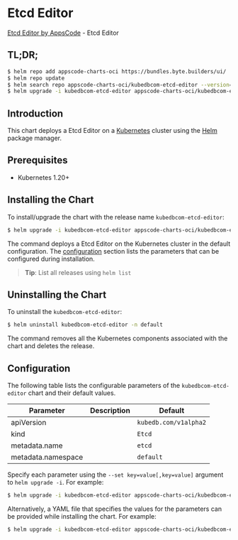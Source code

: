 # Etcd Editor

[Etcd Editor by AppsCode](https://appscode.com) - Etcd Editor

## TL;DR;

```bash
$ helm repo add appscode-charts-oci https://bundles.byte.builders/ui/
$ helm repo update
$ helm search repo appscode-charts-oci/kubedbcom-etcd-editor --version=v0.6.0
$ helm upgrade -i kubedbcom-etcd-editor appscode-charts-oci/kubedbcom-etcd-editor -n default --create-namespace --version=v0.6.0
```

## Introduction

This chart deploys a Etcd Editor on a [Kubernetes](http://kubernetes.io) cluster using the [Helm](https://helm.sh) package manager.

## Prerequisites

- Kubernetes 1.20+

## Installing the Chart

To install/upgrade the chart with the release name `kubedbcom-etcd-editor`:

```bash
$ helm upgrade -i kubedbcom-etcd-editor appscode-charts-oci/kubedbcom-etcd-editor -n default --create-namespace --version=v0.6.0
```

The command deploys a Etcd Editor on the Kubernetes cluster in the default configuration. The [configuration](#configuration) section lists the parameters that can be configured during installation.

> **Tip**: List all releases using `helm list`

## Uninstalling the Chart

To uninstall the `kubedbcom-etcd-editor`:

```bash
$ helm uninstall kubedbcom-etcd-editor -n default
```

The command removes all the Kubernetes components associated with the chart and deletes the release.

## Configuration

The following table lists the configurable parameters of the `kubedbcom-etcd-editor` chart and their default values.

|     Parameter      | Description |             Default              |
|--------------------|-------------|----------------------------------|
| apiVersion         |             | <code>kubedb.com/v1alpha2</code> |
| kind               |             | <code>Etcd</code>                |
| metadata.name      |             | <code>etcd</code>                |
| metadata.namespace |             | <code>default</code>             |


Specify each parameter using the `--set key=value[,key=value]` argument to `helm upgrade -i`. For example:

```bash
$ helm upgrade -i kubedbcom-etcd-editor appscode-charts-oci/kubedbcom-etcd-editor -n default --create-namespace --version=v0.6.0 --set apiVersion=kubedb.com/v1alpha2
```

Alternatively, a YAML file that specifies the values for the parameters can be provided while
installing the chart. For example:

```bash
$ helm upgrade -i kubedbcom-etcd-editor appscode-charts-oci/kubedbcom-etcd-editor -n default --create-namespace --version=v0.6.0 --values values.yaml
```

